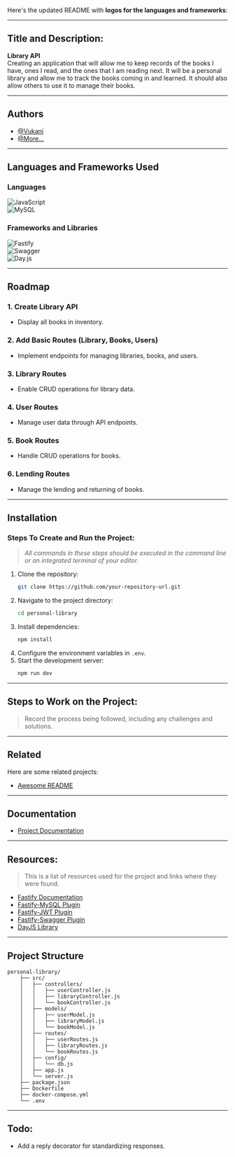 Here's the updated README with **logos for the languages and frameworks**:

---

## Title and Description:

**Library API**  
Creating an application that will allow me to keep records of the books I have, ones I read, and the ones that I am reading next. It will be a personal library and allow me to track the books coming in and learned. It should also allow others to use it to manage their books.

---

## Authors

- [@Vukani](https://github.com/Vukani351)  
- [@More...](https://github.com/)

---

## Languages and Frameworks Used

### Languages  
![JavaScript](https://img.shields.io/badge/JavaScript-F7DF1E?style=for-the-badge&logo=javascript&logoColor=black)  
![MySQL](https://img.shields.io/badge/MySQL-4479A1?style=for-the-badge&logo=mysql&logoColor=white)

### Frameworks and Libraries  
![Fastify](https://img.shields.io/badge/Fastify-000000?style=for-the-badge&logo=fastify&logoColor=white)  
![Swagger](https://img.shields.io/badge/Swagger-85EA2D?style=for-the-badge&logo=swagger&logoColor=black)  
![Day.js](https://img.shields.io/badge/Day.js-FF5F00?style=for-the-badge&logo=javascript&logoColor=white)

---

## Roadmap

### 1. Create Library API  
- Display all books in inventory.

### 2. Add Basic Routes (Library, Books, Users)  
- Implement endpoints for managing libraries, books, and users.

### 3. Library Routes  
- Enable CRUD operations for library data.

### 4. User Routes  
- Manage user data through API endpoints.

### 5. Book Routes  
- Handle CRUD operations for books.

### 6. Lending Routes  
- Manage the lending and returning of books.

---

## Installation

### Steps To Create and Run the Project:
> *All commands in these steps should be executed in the command line or an integrated terminal of your editor.*

1. Clone the repository:  
   ```bash
   git clone https://github.com/your-repository-url.git
   ```
2. Navigate to the project directory:  
   ```bash
   cd personal-library
   ```
3. Install dependencies:  
   ```bash
   npm install
   ```
4. Configure the environment variables in `.env`.
5. Start the development server:  
   ```bash
   npm run dev
   ```

---

## Steps to Work on the Project:
> Record the process being followed, including any challenges and solutions.

---

## Related

Here are some related projects:  

- [Awesome README](https://github.com/matiassingers/awesome-readme)

---

## Documentation

- [Project Documentation](https://linktodocumentation)

---

## Resources:
> This is a list of resources used for the project and links where they were found.

- [Fastify Documentation](https://fastify.dev/docs/latest/Guides/Getting-Started/)  
- [Fastify-MySQL Plugin](https://github.com/fastify/fastify-mysql)  
- [Fastify-JWT Plugin](https://github.com/fastify/fastify-jwt)  
- [Fastify-Swagger Plugin](https://github.com/fastify/fastify-swagger)  
- [DayJS Library](https://github.com/iamkun/dayjs)

---

## Project Structure

```plaintext
personal-library/
    ├── src/
    │   ├── controllers/
    │   │   ├── userController.js
    │   │   ├── libraryController.js
    │   │   └── bookController.js
    │   ├── models/
    │   │   ├── userModel.js
    │   │   ├── libraryModel.js
    │   │   └── bookModel.js
    │   ├── routes/
    │   │   ├── userRoutes.js
    │   │   ├── libraryRoutes.js
    │   │   └── bookRoutes.js
    │   ├── config/
    │   │   └── db.js
    │   ├── app.js
    │   └── server.js
    ├── package.json
    ├── Dockerfile
    ├── docker-compose.yml
    └── .env
```

---

## Todo:

- Add a reply decorator for standardizing responses.
